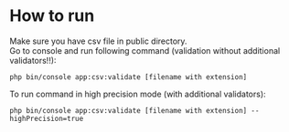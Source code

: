 # How to run

Make sure you have csv file in public directory. <br />
Go to console and run following command (validation without additional validators!!): <br />

```
php bin/console app:csv:validate [filename with extension]
```

To run command in high precision mode (with additional validators):<br />

```
php bin/console app:csv:validate [filename with extension] --highPrecision=true
```
